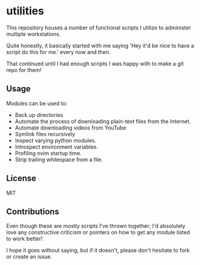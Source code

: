 # utilities

This repository houses a number of functional scripts I utilize to
administer multiple workstations.

Quite honestly, it basically started with me saying 'Hey it'd be nice to
have a script do this for me.' every now and then.

That continued until I had enough scripts I was happy with to make a git repo
for them!

## Usage

Modules can be used to:

- Back up directories
- Automate the process of downloading plain-text files from the Internet.
- Automate downloading videos from YouTube
- Symlink files recursively
- Inspect varying python modules.
- Introspect environment variables.
- Profiling nvim startup time.
- Strip trailing whitespace from a file.

## License

MIT

## Contributions

Even though these are mostly scripts I've thrown together;
I'd absolutely love any constructive criticism or 
pointers on how to get any module listed to work better!

I hope it goes without saying, but if it doesn't, please don't hesitate
to fork or create an issue.
